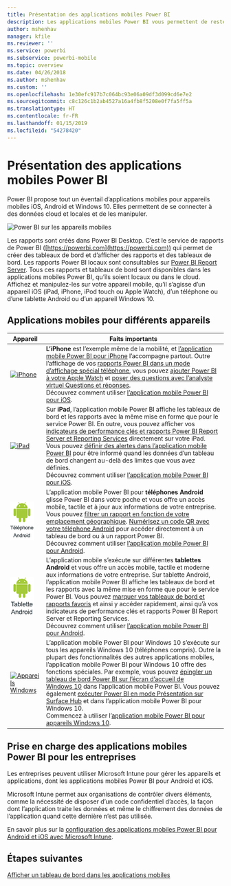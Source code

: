 ```yaml
---
title: Présentation des applications mobiles Power BI
description: Les applications mobiles Power BI vous permettent de rester connecté à vos données locales ou dans le cloud. Affichez les rapports et les tableaux de bord Power BI sur votre appareil mobile.
author: mshenhav
manager: kfile
ms.reviewer: ''
ms.service: powerbi
ms.subservice: powerbi-mobile
ms.topic: overview
ms.date: 04/26/2018
ms.author: mshenhav
ms.custom: ''
ms.openlocfilehash: 1e30efc917b7c064bc93e06a09df3d099cd6e7e2
ms.sourcegitcommit: c8c126c1b2ab4527a16a4fb8f5208e0f7fa5ff5a
ms.translationtype: HT
ms.contentlocale: fr-FR
ms.lasthandoff: 01/15/2019
ms.locfileid: "54278420"
---
```

# <a name="what-are-the-power-bi-mobile-apps"></a>Présentation des applications mobiles Power BI
Power BI propose tout un éventail d’applications mobiles pour appareils mobiles iOS, Android et Windows 10. Elles permettent de se connecter à des données cloud et locales et de les manipuler. 

![Power BI sur les appareils mobiles](./media/mobile-apps-for-mobile-devices/power-bi-mobile-apps-all-up.png)

Les rapports sont créés dans Power BI Desktop. C’est le service de rapports de Power BI ([https://powerbi.com](https://powerbi.com)) qui permet de créer des tableaux de bord et d’afficher des rapports et des tableaux de bord. Les rapports Power BI locaux sont consultables sur [Power BI Report Server](../../report-server/get-started.md). Tous ces rapports et tableaux de bord sont disponibles dans les applications mobiles Power BI, qu’ils soient locaux ou dans le cloud. Affichez et manipulez-les sur votre appareil mobile, qu’il s’agisse d’un appareil iOS (iPad, iPhone, iPod touch ou Apple Watch), d’un téléphone ou d’une tablette Android ou d’un appareil Windows 10.

## <a name="mobile-apps-for-different-devices"></a>Applications mobiles pour différents appareils

| **Appareil** | **Faits importants** |
| --- | --- |
| [![iPhone](./media/mobile-apps-for-mobile-devices/iphone-logo-50-px.png)](mobile-iphone-app-get-started.md) |**L’iPhone** est l’exemple même de la mobilité, et [l’application mobile Power BI pour iPhone](mobile-iphone-app-get-started.md) l’accompagne partout. Outre l’affichage de vos [rapports Power BI dans un mode d’affichage spécial téléphone](mobile-apps-view-phone-report.md), vous pouvez [ajouter Power BI à votre Apple Watch](mobile-apple-watch.md) et [poser des questions avec l’analyste virtuel Questions et réponses](mobile-apps-ios-qna.md). <br/>Découvrez comment utiliser [l’application mobile Power BI pour iOS](mobile-iphone-app-get-started.md). |
| [![iPad](./media/mobile-apps-for-mobile-devices/ipad-logo-50-px.png)](mobile-iphone-app-get-started.md) |Sur **iPad**, l’application mobile Power BI affiche les tableaux de bord et les rapports avec la même mise en forme que pour le service Power BI. En outre, vous pouvez afficher vos [indicateurs de performance clés et rapports Power BI Report Server et Reporting Services](mobile-app-ssrs-kpis-mobile-on-premises-reports.md) directement sur votre iPad. Vous pouvez [définir des alertes dans l’application mobile Power BI](mobile-set-data-alerts-in-the-mobile-apps.md) pour être informé quand les données d’un tableau de bord changent au-delà des limites que vous avez définies. <br/>Découvrez comment utiliser [l’application mobile Power BI pour iOS](mobile-iphone-app-get-started.md). |
| [![Téléphone Android](media/mobile-apps-for-mobile-devices/android-phone-logo-50-px.png)](mobile-android-app-get-started.md) |L’application mobile Power BI pour **téléphones Android** glisse Power BI dans votre poche et vous offre un accès mobile, tactile et à jour aux informations de votre entreprise. Vous pouvez [filtrer un rapport en fonction de votre emplacement géographique](mobile-apps-geographic-filtering.md). [Numérisez un code QR avec votre téléphone Android](mobile-apps-qr-code.md) pour accéder directement à un tableau de bord ou à un rapport Power BI. <br/>Découvrez comment utiliser [l’application mobile Power BI pour Android](mobile-android-app-get-started.md). |
| [![Tablette Android](./media/mobile-apps-for-mobile-devices/android-tablet-logo-50-px.png)](mobile-android-app-get-started.md) |L’application mobile s’exécute sur différentes **tablettes Android** et vous offre un accès mobile, tactile et moderne aux informations de votre entreprise. Sur tablette Android, l’application mobile Power BI affiche les tableaux de bord et les rapports avec la même mise en forme que pour le service Power BI. Vous pouvez [marquer vos tableaux de bord et rapports favoris](mobile-apps-favorites.md) et ainsi y accéder rapidement, ainsi qu’à vos indicateurs de performance clés et rapports Power BI Report Server et Reporting Services. <br/>Découvrez comment utiliser [l’application mobile Power BI pour Android](mobile-android-app-get-started.md). |
| [![Appareils Windows](./media/mobile-apps-for-mobile-devices/win-10-logo-50-px.png)](../../desktop-getting-started.md) |L’application mobile Power BI pour Windows 10 s’exécute sur tous les appareils Windows 10 (téléphones compris). Outre la plupart des fonctionnalités des autres applications mobiles, l’application mobile Power BI pour Windows 10 offre des fonctions spéciales. Par exemple, vous pouvez [épingler un tableau de bord Power BI sur l’écran d’accueil de Windows 10](mobile-pin-dashboard-start-screen-windows-10-phone-app.md) dans l’application mobile Power BI. Vous pouvez également [exécuter Power BI en mode Présentation sur Surface Hub](mobile-windows-10-app-presentation-mode.md) et dans l’application mobile Power BI pour Windows 10. <br/>Commencez à utiliser l’[application mobile Power BI pour appareils Windows 10](mobile-windows-10-phone-app-get-started.md). |

## <a name="enterprise-support-for-the-power-bi-mobile-apps"></a>Prise en charge des applications mobiles Power BI pour les entreprises
Les entreprises peuvent utiliser Microsoft Intune pour gérer les appareils et applications, dont les applications mobiles Power BI pour Android et iOS.

Microsoft Intune permet aux organisations de contrôler divers éléments, comme la nécessité de disposer d’un code confidentiel d’accès, la façon dont l’application traite les données et même le chiffrement des données de l’application quand cette dernière n’est pas utilisée.

En savoir plus sur la [configuration des applications mobiles Power BI pour Android et iOS avec Microsoft Intune](../../service-admin-mobile-intune.md). 

## <a name="next-steps"></a>Étapes suivantes
[Afficher un tableau de bord dans les applications mobiles](mobile-apps-quickstart-view-dashboard-report.md)


